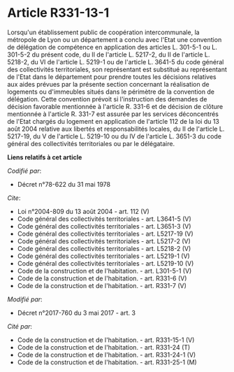# Article R331-13-1

Lorsqu'un établissement public de coopération intercommunale, la métropole de Lyon ou un département a conclu avec l'Etat une
convention de délégation de compétence en application des articles L. 301-5-1 ou L. 301-5-2 du présent code, du II de
l'article L. 5217-2, du II de l'article L. 5218-2, du VI de l'article L. 5219-1 ou de l'article L. 3641-5 du code général des
collectivités territoriales, son représentant est substitué au représentant de l'Etat dans le département pour prendre toutes
les décisions relatives aux aides prévues par la présente section concernant la réalisation de logements ou d'immeubles
situés dans le périmètre de la convention de délégation. Cette convention prévoit si l'instruction des demandes de décision
favorable mentionnée à l'article R. 331-6 et de décision de clôture mentionnée à l'article R. 331-7 est assurée par les
services déconcentrés de l'Etat chargés du logement en application de l'article 112 de la loi du 13 août 2004 relative aux
libertés et responsabilités locales, du II de l'article L. 5217-19, du V de l'article L. 5219-10 ou du IV de l'article L.
3651-3 du code général des collectivités territoriales ou par le délégataire.

**Liens relatifs à cet article**

_Codifié par_:

  - Décret n°78-622 du 31 mai 1978

_Cite_:

  - Loi n°2004-809 du 13 août 2004 - art. 112 (V)
  - Code général des collectivités territoriales - art. L3641-5 (V)
  - Code général des collectivités territoriales - art. L3651-3 (V)
  - Code général des collectivités territoriales - art. L5217-19 (V)
  - Code général des collectivités territoriales - art. L5217-2 (V)
  - Code général des collectivités territoriales - art. L5218-2 (V)
  - Code général des collectivités territoriales - art. L5219-1 (V)
  - Code général des collectivités territoriales - art. L5219-10 (V)
  - Code de la construction et de l'habitation. - art. L301-5-1 (V)
  - Code de la construction et de l'habitation. - art. R331-6 (V)
  - Code de la construction et de l'habitation. - art. R331-7 (V)

_Modifié par_:

  - Décret n°2017-760 du 3 mai 2017 - art. 3

_Cité par_:

  - Code de la construction et de l'habitation. - art. R331-15-1 (V)
  - Code de la construction et de l'habitation. - art. R331-24 (T)
  - Code de la construction et de l'habitation. - art. R331-24-1 (V)
  - Code de la construction et de l'habitation. - art. R331-25-1 (M)
